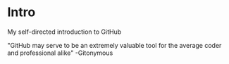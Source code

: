 # Intro
My self-directed introduction to GitHub

"GitHub may serve to be an extremely valuable tool for the average coder and professional alike"
-Gitonymous

<!-- ## Order of Projects
<Beginner>
1. Band Name Generator
2. Tip Calculator
3. Treasure Island
4. Rock Paper Scissors
5. Password Generator
6. Escaping the Maze (Reeborg)
7. Hangman
8. Casesar Cipher
9. Secret Auction Program
10. Calculator
11. Blackjack
12. Number Guessing Game
13. Debugging (Play Computer)
14. Higher Lower Game
</Beginner>
<Intermediate>
15. Coffee Machine
16. OOP Coffee Machine
17. Create Classes (Quiz Game)
18. Turtle Graphics (art..)
19. Etch-A-Sketch & Turtle Racing
20. Snake Game part 1
21. Snake Game part 2
22. Pong
23. Turtle Crossing
24. Snake High Score & Mail Merge
25. U.S. States Game
26. NATO Alphabet
27. Build GUI (Tkinter)
28. Pomodoro App
29. Password Manager
30. Improve Password Manager
31. Flash Card Program
</Intermediate>
<Intermediate+>
32. Send Email (SMTP & datetime module)
33. ISS Tracker (API)
34. Quizzler App 
35. Weather Alert App
36. Stock News Monitoring App
37. Habit Tracking Project (Pixela)
38. Workout Tracking (Google Sheets)
39. Flight Deal Finder (Flight Club part 1)
40. Flight Club part 2
<WebFoundation>
41. Intro to HTML
42. Intermediate HTML
43. Intro to CSS
44. Intermediate CSS
</WebFoundation>
45. Web Scraping (Beautiful Soup)
46. Create Spotify Playlist 
47. Amazon Price Tracker
48. Selenium Webdriver
49. Automated LinkedIn Job Applications
50. Auto Tinder Bot
51. Internet Speed Complaint Twitter Bot
52. Instagram Follower Bot
53. Data Entry Job Automation
54. Intro Web Development (Flask)
55. Higher Lower Game (HTML & URL Parsing)
56. Name Card Application
57. Create Blog
</Intermediate+>
58. Web Foundation Bootstrap
<Advanced>
59. Blog part 2 (Styling)
60. POST Requests (Flask & HTML Forms)
61. Advanced Forms (WTForms)
62. Coffee & Wifi Project (Flask WTForms, Bootstrap, and CSV)
63. Create Virtual Bookshelf (SQLite & SQLAlchemy)
64. Top 10 Movies Website
65. Web Design
66. Build REST API Service
67. Blog part 3 (RESTful w/ Editing)
68. Authentication w/ Flask
69. Blog part 4  (Adding Users)
70. Deploy Website (Heroku)
71. College Major vs. Your Salary (Pandas) 
72. Popular Programming Languages Over Time
73. Analyse LEGO Dataset
74. Google Trends Data 
75. Plotly Charts & Analyze Android App Store
76. NumPy Computation & N-Dimensional Arrays
77. Linear Regression & Data Visualization (Seaborn)
78. Analyze Nobel Prize (Plotly, Matplotlib, Seaborn)
79. t-Tests & Distributions
80. Predict House Prices
<ProfessionalPortfolio>
81. Text To Morse Code Converter
82. Portfolio Website
83. Tic Tac Toe
84. Watermarking Desktop App
85. Typing Speed Test
86. Breakout Game
87. Cafe & Wifi Website
88. Todo List
89. Disappearing Text Writing App
90. Convert PDF To Audiobook
91. Image Color Palette Generator
92. Custom Web Scraper
93. Automate the Google Dinosaur Game
94. Space Invaders
95. Custom API Based Website
96. Online Shop
97. Custom Automation
98. Analyze & Visualize the Space Race
99. Analyze Deaths Involving Police in US ( -__-)
100. Predict Earnings using Multivariable Regression
</ProfessionalPortfolio> -->